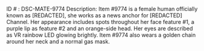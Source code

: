 ID # : DSC-MATE-9774
Description: Item #9774 is a female human officially known as [REDACTED], she works as a news anchor for [REDACTED] Channel. Her appearance includes spots throughout her face feature #1, a purple lip as feature #2 and an orange-side head. Her eyes are described as VR rainbow LED glowing brightly. Item #9774 also wears a golden chain around her neck and a normal gas mask.